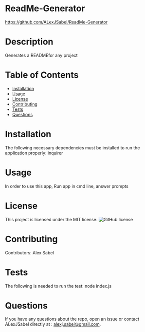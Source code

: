 
# ReadMe-Generator
https://github.com/ALexJSabel/ReadMe-Generator
# Description
Generates a READMEfor any project
# Table of Contents 
* [Installation](#Installation)
* [Usage](#Usage)
* [License](#License)
* [Contributing](#Contributing)
* [Tests](#Tests)
* [Questions](#Questions)
# Installation
The following necessary dependencies must be installed to run the application properly: inquirer
# Usage
In order to use this app, Run app in cmd line, answer prompts
# License
This project is licensed under the MIT license. 
![GitHub license](https://img.shields.io/badge/license-MIT-blue.svg)
# Contributing
​Contributors: Alex Sabel
# Tests
The following is needed to run the test: node index.js
# Questions
If you have any questions about the repo, open an issue or contact ALexJSabel directly at : alexj.sabel@gmail.com.
